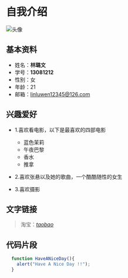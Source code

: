 # 自我介绍
![头像](http://c.hiphotos.baidu.com/zhidao/wh%3D450%2C600/sign=cbfd20806259252da342150001ab2f0d/3812b31bb051f819941cc1d0d8b44aed2e73e76b.jpg)

## 基本资料
* 姓名：**林璐文**
* 学号：**13081212**
* 性别：女
* 年龄：21
* 邮箱：linluwen12345@126.com

## 兴趣爱好
* 1.喜欢看电影，以下是最喜欢的四部电影
  * 蓝色茉莉
  * 午夜巴黎
  * 香水
  * 推拿

* 2.喜欢张悬以及她的歌曲，一个酷酷随性的女生
* 3.喜欢摄影


## 文字链接
> 淘宝：*[taobao](http://www.taobao.com)*
 
## 代码片段

```javascript
  function HaveANiceDay(){
    alert("Have A Nice Day !!");
  }
```
